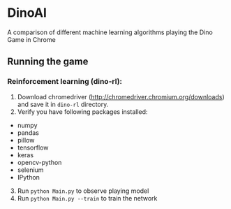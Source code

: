 # DinoAI
A comparison of different machine learning algorithms playing the Dino Game in Chrome
##  Running the game
### Reinforcement learning (dino-rl):
1. Download chromedriver (http://chromedriver.chromium.org/downloads) and save it in `dino-rl` directory.
2. Verify you have following packages installed:
- numpy
- pandas
- pillow
- tensorflow
- keras
- opencv-python
- selenium
- IPython
3. Run `python Main.py` to observe playing model
4. Run `python Main.py --train` to train the network